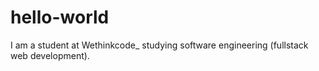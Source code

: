 # hello-world
I am a student at Wethinkcode_ studying software engineering (fullstack web development).

